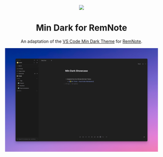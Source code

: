 <div align="center">

<img src="https://raw.githubusercontent.com/arn4v/remnote-min-dark/main/icon.png" width="140" />

# Min Dark for RemNote

An adaptation of the [VS Code Min Dark Theme](https://marketplace.visualstudio.com/items?itemName=miguelsolorio.min-theme) for [RemNote](https://remnote.com).

![](https://raw.githubusercontent.com/arn4v/remnote-min-dark/main/screenshot.jpg)

</div>
